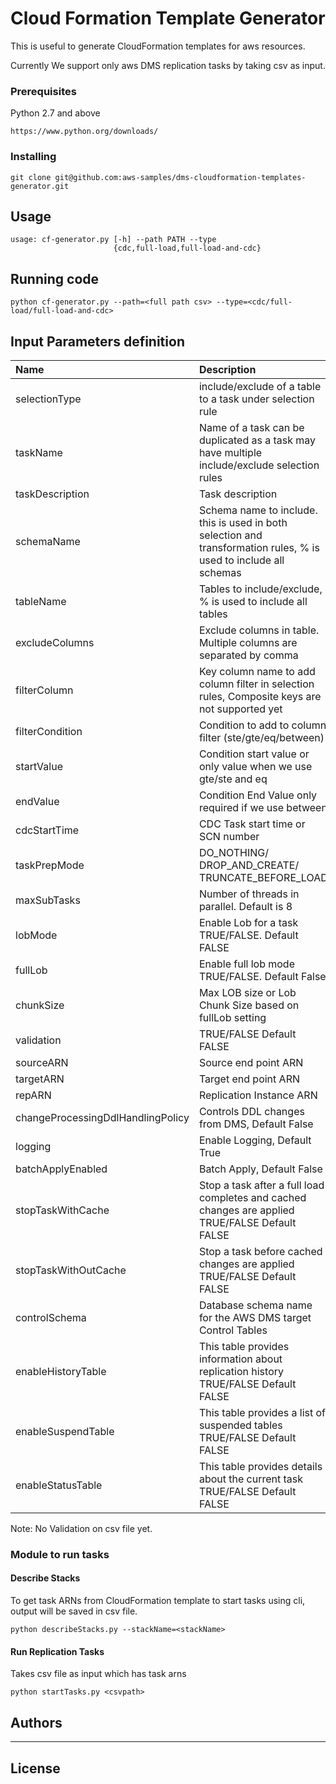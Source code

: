 # Cloud Formation Template Generator

This is useful to generate CloudFormation templates for aws resources.

Currently We support only aws DMS replication tasks by taking csv as input.

### Prerequisites

Python 2.7 and above

```
https://www.python.org/downloads/
```

### Installing


```
git clone git@github.com:aws-samples/dms-cloudformation-templates-generator.git
```

## Usage

```
usage: cf-generator.py [-h] --path PATH --type
                       {cdc,full-load,full-load-and-cdc}
```
## Running code

```
python cf-generator.py --path=<full path csv> --type=<cdc/full-load/full-load-and-cdc>

```

## Input Parameters definition

| Name | Description | Required|
| :---- |:----------- |:--------|
| selectionType | include/exclude of a table to a task under selection rule| True |
|taskName|Name of a task can be duplicated as a task may have multiple include/exclude selection rules| True |
|taskDescription|Task description | False |
| schemaName | Schema name to include. this is used in both selection and transformation rules, % is used to include all schemas | True|
| tableName | Tables to include/exclude, % is used to include all tables | True |
| excludeColumns | Exclude columns in table. Multiple columns are separated by comma | False |
|filterColumn | Key column name to add column filter in selection rules, Composite keys are not supported yet | False |
| filterCondition | Condition to add to column filter (ste/gte/eq/between) | False |
| startValue | Condition start value or only value when we use gte/ste and eq | False |
| endValue | Condition End Value only required if we use between | False |
| cdcStartTime | CDC Task start time or SCN number | False |
| taskPrepMode | DO_NOTHING/ DROP_AND_CREATE/ TRUNCATE_BEFORE_LOAD | True |
| maxSubTasks | Number of threads in parallel. Default is 8 | False |
| lobMode | Enable Lob for a task TRUE/FALSE. Default FALSE | False |
| fullLob | Enable full lob mode TRUE/FALSE. Default False | False |
|chunkSize| Max LOB size or Lob Chunk Size based on fullLob setting | False|
| validation | TRUE/FALSE Default FALSE | False |
| sourceARN | Source end point ARN | TRUE |
| targetARN | Target end point ARN | TRUE |
| repARN | Replication Instance ARN| TRUE |
| changeProcessingDdlHandlingPolicy | Controls DDL changes from DMS, Default False| False |
| logging | Enable Logging, Default True| False |
| batchApplyEnabled | Batch Apply, Default False| False |
| stopTaskWithCache |  Stop a task after a full load completes and cached changes are applied TRUE/FALSE Default FALSE | False |
| stopTaskWithOutCache | Stop a task before cached changes are applied TRUE/FALSE Default FALSE | False |
| controlSchema | Database schema name for the AWS DMS target Control Tables | False |
| enableHistoryTable | This table provides information about replication history TRUE/FALSE Default FALSE | False |
| enableSuspendTable | This table provides a list of suspended tables TRUE/FALSE Default FALSE | False |
| enableStatusTable | This table provides details about the current task TRUE/FALSE Default FALSE | False |



Note: No Validation on csv file yet.


### Module to run tasks

#### Describe Stacks

To get task ARNs from CloudFormation template to start tasks using cli, output will be saved in csv file.

```
python describeStacks.py --stackName=<stackName>
```

#### Run Replication Tasks

Takes csv file as input which has task arns

```
python startTasks.py <csvpath>
```

## Authors

* ****


## License
